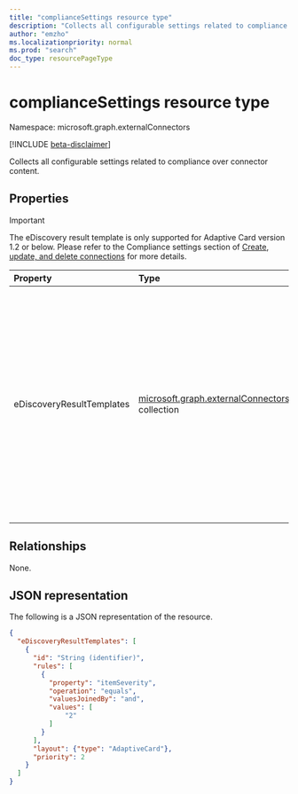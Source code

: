 ```yaml
---
title: "complianceSettings resource type"
description: "Collects all configurable settings related to compliance over connector content."
author: "emzho"
ms.localizationpriority: normal
ms.prod: "search"
doc_type: resourcePageType
---
```


# complianceSettings resource type

Namespace: microsoft.graph.externalConnectors

[!INCLUDE [beta-disclaimer](../../includes/beta-disclaimer.md)]

Collects all configurable settings related to compliance over connector content.

## Properties

> [!IMPORTANT]
> The eDiscovery result template is only supported for Adaptive Card version 1.2 or below. Please refer to the Compliance settings section of [Create, update, and delete connections](/graph/connecting-external-content-manage-connections#compliance-settings) for more details.

|Property|Type|Description|
|:---|:---|:---|
|eDiscoveryResultTemplates|[microsoft.graph.externalConnectors.displayTemplate](../resources/externalconnectors-displaytemplate.md) collection|Enables the developer to define the appearance of the content and configure conditions that dictate when the template should be displayed. Maximum of 2 eDiscovery result templates per connection.|

## Relationships
None.

## JSON representation
The following is a JSON representation of the resource.
<!-- {
  "blockType": "resource",
  "@odata.type": "microsoft.graph.externalConnectors.complianceSettings"
}
-->
``` json
{
  "eDiscoveryResultTemplates": [
    {
      "id": "String (identifier)",
      "rules": [
        {
          "property": "itemSeverity",
          "operation": "equals",
          "valuesJoinedBy": "and",
          "values": [
              "2"
          ]
        }
      ],
      "layout": {"type": "AdaptiveCard"},
      "priority": 2
    }
  ]
}
```

